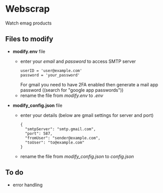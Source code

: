 # Webscrap
Watch emag products

## Files to modify
- **modify.env** file
  * enter your *email* and *password* to access SMTP server
    ```
    userID = 'user@example.com'
    password = 'your_password'
    ```
    For gmail you need to have 2FA enabled then generate a mail app password ((search for "google app passwords"))
  * rename the file from *modify.env* to *.env*
  
- **modify_config.json** file 
  * enter your details (below are gmail settings for server and port)
    ```
    {
      "smtpServer": "smtp.gmail.com",
      "port": 587,
      "fromUser": "sender@example.com",
      "toUser": "to@example.com"
    }
    ```
  * rename the file from *modify_config.json* to *config.json*
  
## To do
- error handling
